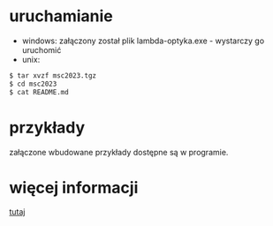 # uruchamianie

- windows: załączony został plik lambda-optyka.exe - wystarczy go uruchomić
- unix:
```sh
$ tar xvzf msc2023.tgz
$ cd msc2023
$ cat README.md
```

# przykłady

załączone wbudowane przykłady dostępne są w programie.

# więcej informacji

[tutaj](https://pub.krzysckh.org/msc2023.html)
